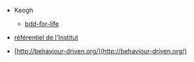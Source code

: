 * Keogh
  * [bdd-for-life](http://www.slideshare.net/lunivore/bdd-for-life)

* [référentiel de l'Institut](http://referentiel.institut-agile.fr/index_alpha.html)

* [http://behaviour-driven.org/](http://behaviour-driven.org/)